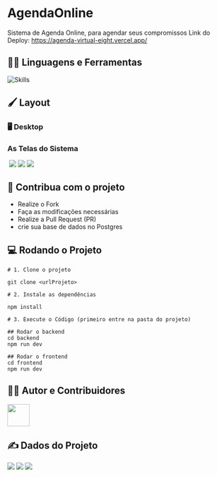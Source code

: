 # AgendaOnline
Sistema de Agenda Online, para agendar seus compromissos
Link do Deploy: https://agenda-virtual-eight.vercel.app/

## :man_mechanic: Linguagens e Ferramentas

![Skills](https://skillicons.dev/icons?i=nodejs,js,express,react)

## :paintbrush: Layout

### :desktop_computer: Desktop
### As Telas do Sistema

<img src=""/>
<img src="https://github.com/iasminsantosx/Agenda-virtual/assets/60939035/aa819a43-4e74-4cd8-9ae3-b991ac3ffe3f"/>
<img src="https://github.com/iasminsantosx/Agenda-virtual/assets/60939035/50d92b9b-a53e-4280-b1a3-0acac6d8aa66"/>
<img src="https://github.com/iasminsantosx/Agenda-virtual/assets/60939035/160edc0a-4ae6-4690-b58c-8ebacfb4421c"/>


## :triangular_flag_on_post: Contribua com o projeto

- Realize o Fork
- Faça as modificações necessárias
- Realize a Pull Request (PR)
- crie sua base de dados no Postgres
## :computer: Rodando o Projeto
```shell
# 1. Clone o projeto

git clone <urlProjeto>

# 2. Instale as dependências

npm install

# 3. Execute o Código (primeiro entre na pasta do projeto)

## Rodar o backend
cd backend
npm run dev

## Rodar o frontend
cd frontend
npm run dev

```

## :technologist: Autor e Contribuidores

<a href="https://github.com/iasminsantosx">
<img src="https://avatars.githubusercontent.com/iasminsantosx" width="50px" />
</a>


## :writing_hand: Dados do Projeto

<img src="https://img.shields.io/github/stars/jessicamedeirosp/PROJETO-CSS?style=social">
<img src="https://img.shields.io/github/issues-pr-raw/jessicamedeirosp/PROJETO-CSS?style=social">
<img src="https://img.shields.io/github/issues-closed/jessicamedeirosp/PROJETO-CSS?style=social">
